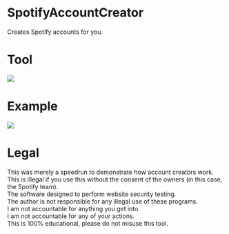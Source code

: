 # SpotifyAccountCreator
 Creates Spotify accounts for you.

# Tool
![](https://i.ibb.co/8z76qcK/tool.png)

# Example
![](https://i.ibb.co/pnNBzxb/example.png)

  
# Legal
 This was merely a speedrun to demonstrate how account creators work.<br/>
 This is illegal if you use this without the consent of the owners (in this case, the Spotify team).<br/>
 The software designed to perform website security testing.<br/>
 The author is not responsible for any illegal use of these programs.<br/>
 I am not accountable for anything you get into.<br/>
 I am not accountable for any of your actions.<br/>
 This is 100% educational, please do not misuse this tool.
 
